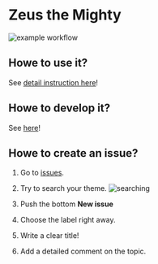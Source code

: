 # Zeus the Mighty
![example workflow](https://github.com/<OWNER>/<REPOSITORY>/actions/workflows/<WORKFLOW_FILE>/badge.svg)


## Howe to use it?
See [detail instruction here](https://github.com/Kovalevskyi-Academy/AcademyWiki/wiki/General:-Zeus-XX)!

## Howe to develop it?
See [here](/toDevs/building.md)!

## Howe to create an issue?
1. Go to [issues](https://github.com/Kovalevskyi-Academy/Zeus/issues).
2. Try  to search your theme.
![searching](/pictures/search.png)

3. Push the bottom **New issue**
4. Choose the label right away.
5. Write a clear title! 
6. Add a detailed comment on the topic. 
